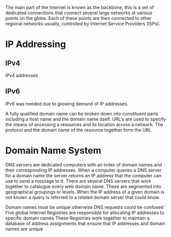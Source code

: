 The main part of the Internet is known as the backbone, this is a set of dedicated connections that connect several large networks at various points on the globe. Each of these points are then connected to other regional networks usually, controlled by Internet Service Providers (ISPs).

# IP Addressing
## IPv4 
IPv4 addresses

## IPv6
IPv6 was needed due to growing demand of IP addresses.

A fully qualified domain name can be broken down into constituent parts including a host name and the domain name itself. URL's are used to specify the means of accessing a resources and its location across a network. The protocol and the domain name of the resource together form the URL.

# Domain Name System
DNS servers are dedicated computers with an index of domain names and their corresponding IP addresses. When a computer queries a DNS server for a domain name the server returns an IP address that the computer can use to send a message to it.
There are several DNS servers that work together to catalogue every web domain name. These are segmented into geographical groupings or levels. When the IP address of a given domain is not known a query is referred to a related domain server that could know.

Domain names must be unique otherwise DNS requests could be confused
Five global Internet Registries are responsible for allocating IP addresses to specific domain names
These Registries work together to maintain a database of address assignments that ensure that IP addresses and domain names are unique